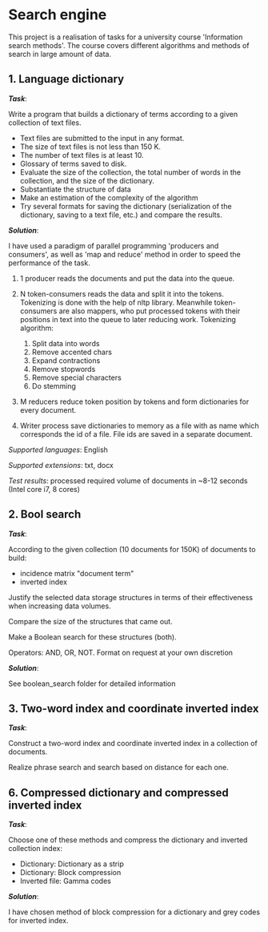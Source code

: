 # Search engine


This project is a realisation of tasks for a university course 
'Information search methods'. The course covers different algorithms and 
methods of search in large amount of data.

## 1. Language dictionary

**_Task_**: 

Write a program that builds a dictionary of terms according to a 
given collection of text files.

- Text files are submitted to the input in any format.
- The size of text files is not less than 150 K.
- The number of text files is at least 10.
- Glossary of terms saved to disk.
- Evaluate the size of the collection, the total number of words in the collection, and the size of the dictionary.
- Substantiate the structure of data
- Make an estimation of the complexity of the algorithm
- Try several formats for saving the dictionary (serialization of the dictionary, saving to a text file, etc.) and compare the results.

**_Solution_**:

I have used a paradigm of parallel programming 'producers and consumers', 
as well as 'map and reduce' method in order to speed the performance of the task.

1) 1 producer reads the documents and put the data into the queue.

2) N token-consumers reads the data and split it into the tokens. 
Tokenizing is done with the help of nltp library. Meanwhile token-consumers are 
also mappers, who put processed tokens with their positions in text
into the queue to later reducing work.
Tokenizing algorithm:
    1) Split data into words
    2) Remove accented chars
    3) Expand contractions
    4) Remove stopwords
    5) Remove special characters
    5) Do stemming
3) M reducers reduce token position by tokens and form dictionaries for every document.
5) Writer process save dictionaries to memory as a file with as name which corresponds 
the id of a file. File ids are saved in a separate document.

*Supported languages*: English

*Supported extensions*: txt, docx

*Test results*: processed required volume of documents in ~8-12 seconds (Intel core i7, 8 cores)


## 2. Bool search

**_Task_**:

According to the given collection (10 documents for 150K) of documents to build:

- incidence matrix "document term"
- inverted index

Justify the selected data storage structures in terms of their effectiveness when increasing data volumes.

Compare the size of the structures that came out.

Make a Boolean search for these structures (both).

Operators: AND, OR, NOT. Format on request at your own discretion

**_Solution_**:

See boolean_search folder for detailed information


## 3. Two-word index and coordinate inverted index


**_Task_**:

Construct a two-word index and coordinate inverted index in a collection of documents.

Realize phrase search and search based on distance for each one.


## 6. Compressed dictionary and compressed inverted index

**_Task_**:


Choose one of these methods and compress the dictionary and inverted collection index:

- Dictionary: Dictionary as a strip
- Dictionary: Block compression
- Inverted file: Gamma codes

**_Solution_**:

I have chosen method of block compression for a dictionary and grey codes for inverted index.
